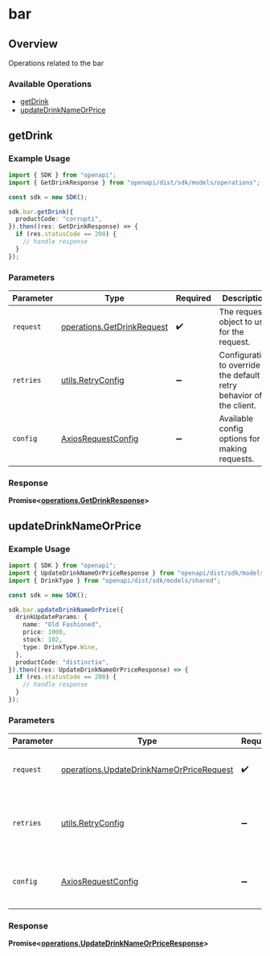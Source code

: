# bar

## Overview

Operations related to the bar

### Available Operations

* [getDrink](#getdrink)
* [updateDrinkNameOrPrice](#updatedrinknameorprice)

## getDrink

### Example Usage

```typescript
import { SDK } from "openapi";
import { GetDrinkResponse } from "openapi/dist/sdk/models/operations";

const sdk = new SDK();

sdk.bar.getDrink({
  productCode: "corrupti",
}).then((res: GetDrinkResponse) => {
  if (res.statusCode == 200) {
    // handle response
  }
});
```

### Parameters

| Parameter                                                                | Type                                                                     | Required                                                                 | Description                                                              |
| ------------------------------------------------------------------------ | ------------------------------------------------------------------------ | ------------------------------------------------------------------------ | ------------------------------------------------------------------------ |
| `request`                                                                | [operations.GetDrinkRequest](../../models/operations/getdrinkrequest.md) | :heavy_check_mark:                                                       | The request object to use for the request.                               |
| `retries`                                                                | [utils.RetryConfig](../../models/utils/retryconfig.md)                   | :heavy_minus_sign:                                                       | Configuration to override the default retry behavior of the client.      |
| `config`                                                                 | [AxiosRequestConfig](https://axios-http.com/docs/req_config)             | :heavy_minus_sign:                                                       | Available config options for making requests.                            |


### Response

**Promise<[operations.GetDrinkResponse](../../models/operations/getdrinkresponse.md)>**


## updateDrinkNameOrPrice

### Example Usage

```typescript
import { SDK } from "openapi";
import { UpdateDrinkNameOrPriceResponse } from "openapi/dist/sdk/models/operations";
import { DrinkType } from "openapi/dist/sdk/models/shared";

const sdk = new SDK();

sdk.bar.updateDrinkNameOrPrice({
  drinkUpdateParams: {
    name: "Old Fashioned",
    price: 1000,
    stock: 102,
    type: DrinkType.Wine,
  },
  productCode: "distinctio",
}).then((res: UpdateDrinkNameOrPriceResponse) => {
  if (res.statusCode == 200) {
    // handle response
  }
});
```

### Parameters

| Parameter                                                                                            | Type                                                                                                 | Required                                                                                             | Description                                                                                          |
| ---------------------------------------------------------------------------------------------------- | ---------------------------------------------------------------------------------------------------- | ---------------------------------------------------------------------------------------------------- | ---------------------------------------------------------------------------------------------------- |
| `request`                                                                                            | [operations.UpdateDrinkNameOrPriceRequest](../../models/operations/updatedrinknameorpricerequest.md) | :heavy_check_mark:                                                                                   | The request object to use for the request.                                                           |
| `retries`                                                                                            | [utils.RetryConfig](../../models/utils/retryconfig.md)                                               | :heavy_minus_sign:                                                                                   | Configuration to override the default retry behavior of the client.                                  |
| `config`                                                                                             | [AxiosRequestConfig](https://axios-http.com/docs/req_config)                                         | :heavy_minus_sign:                                                                                   | Available config options for making requests.                                                        |


### Response

**Promise<[operations.UpdateDrinkNameOrPriceResponse](../../models/operations/updatedrinknameorpriceresponse.md)>**

